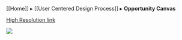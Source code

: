 [[Home]] ▸ [[User Centered Design Process]] ▸ **Opportunity Canvas**

[High Resolution link](https://raw.githubusercontent.com/SRA-18F-GSA-Agile-Services/checkFDA/dev/project_photos/Hackathon_Design_Archives/UX_Collab_Space_%20GSA_18F_Procurement/Strategy/Opportunity_Canvas.png?token=AMHV3ST8E-YNWcGS6U19Lu_uqUB_OlzUks5Vo_I9wA%3D%3D)

![](https://github.com/SRA-18F-GSA-Agile-Services/SearchFDA/blob/dev/project_photos/Hackathon_Design_Archives/UX_Collab_Space_GSA_18F_Procurement/Strategy/Opportunity_Canvas.png)